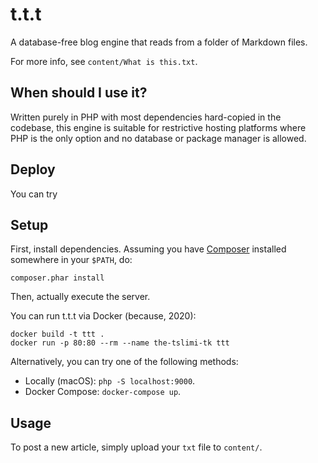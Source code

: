 # t.t.t

A database-free blog engine that reads from a folder of Markdown files.

For more info, see `content/What is this.txt`.

## When should I use it?

Written purely in PHP with most dependencies hard-copied in the codebase, this engine is suitable for restrictive hosting platforms where PHP is the only option and no database or package manager is allowed.

## Deploy

You can try

## Setup

First, install dependencies. Assuming you have [Composer](https://getcomposer.org/doc/01-basic-usage.md) installed somewhere in your `$PATH`, do:

```shell
composer.phar install
```

Then, actually execute the server.

You can run t.t.t via Docker (because, 2020):

```shell
docker build -t ttt .
docker run -p 80:80 --rm --name the-tslimi-tk ttt
```

Alternatively, you can try one of the following methods:

- Locally (macOS): `php -S localhost:9000`.
- Docker Compose: `docker-compose up`.

## Usage

To post a new article, simply upload your `txt` file to `content/`.
